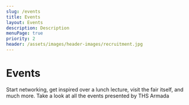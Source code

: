 ```yaml
---
slug: /events
title: Events
layout: Events
description: Description
menuPage: true
priority: 2
header: /assets/images/header-images/recruitment.jpg
---
```

# Events
Start networking, get inspired over a lunch lecture, visit the fair itself, and much more. Take a look at all the events presented by THS Armada

